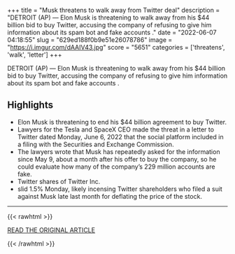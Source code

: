 +++
title = "Musk threatens to walk away from Twitter deal"
description = "DETROIT (AP) — Elon Musk is threatening to walk away from his $44 billion bid to buy Twitter, accusing the company of refusing to give him information about its spam bot and fake accounts ."
date = "2022-06-07 04:18:55"
slug = "629ed188f0b9e51e26078786"
image = "https://i.imgur.com/dAAIV43.jpg"
score = "5651"
categories = ['threatens', 'walk', 'letter']
+++

DETROIT (AP) — Elon Musk is threatening to walk away from his $44 billion bid to buy Twitter, accusing the company of refusing to give him information about its spam bot and fake accounts .

## Highlights

- Elon Musk is threatening to end his $44 billion agreement to buy Twitter.
- Lawyers for the Tesla and SpaceX CEO made the threat in a letter to Twitter dated Monday, June 6, 2022 that the social platform included in a filing with the Securities and Exchange Commission.
- The lawyers wrote that Musk has repeatedly asked for the information since May 9, about a month after his offer to buy the company, so he could evaluate how many of the company’s 229 million accounts are fake.
- Twitter shares of Twitter Inc.
- slid 1.5% Monday, likely incensing Twitter shareholders who filed a suit against Musk late last month for deflating the price of the stock.

---

{{< rawhtml >}}
  <p class="article-category">
    <a target="_blank" href="https://apnews.com/article/c371e7682d490b637fb6031d1f7e5d87">READ THE ORIGINAL ARTICLE</a>
  </p>
{{< /rawhtml >}}
